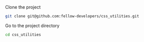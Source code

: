 Clone the project

```bash
git clone git@github.com:fellow-developers/css_utilities.git
```

Go to the project directory

```bash
cd css_utilities
```